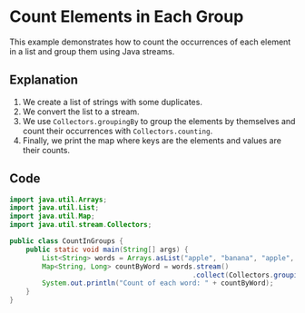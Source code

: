 # Count Elements in Each Group

This example demonstrates how to count the occurrences of each element in a list and group them using Java streams.

## Explanation

1. We create a list of strings with some duplicates.
2. We convert the list to a stream.
3. We use `Collectors.groupingBy` to group the elements by themselves and count their occurrences with `Collectors.counting`.
4. Finally, we print the map where keys are the elements and values are their counts.

## Code

```java
import java.util.Arrays;
import java.util.List;
import java.util.Map;
import java.util.stream.Collectors;

public class CountInGroups {
    public static void main(String[] args) {
        List<String> words = Arrays.asList("apple", "banana", "apple", "cherry", "banana", "apple");
        Map<String, Long> countByWord = words.stream()
                                             .collect(Collectors.groupingBy(w -> w, Collectors.counting()));
        System.out.println("Count of each word: " + countByWord);
    }
}
```